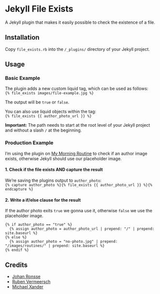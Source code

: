 # Jekyll File Exists

A Jekyll plugin that makes it easily possible to check the existence of a file.

## Installation

Copy `file_exists.rb` into the `/_plugins/` directory of your Jekyll project.

## Usage

### Basic Example

The plugin adds a new custom liquid tag, which can be used as follows:  
`{% file_exists images/file-example.jpg %}`

The output will be `true` or `false`.

You can also use liquid objects within the tag:  
`{% file_exists {{ author_photo_url }} %}`

**Important:** The path needs to start at the root level of your Jekyll project and without a slash `/` at the beginning.

### Production Example

I’m using the plugin on [My Morning Routine](http://mymorningroutine.com) to check if an author image exists, otherwise Jekyll should use our placeholder image.

#### 1. Check if the file exists AND capture the result

We’re saving the plugins output to `author_photo`:  
`{% capture author_photo %}{% file_exists {{ author_photo_url }} %}{% endcapture %}`

#### 2. Write a if/else clause for the result

If the author photo exits `true` we gonna use it, otherwise `false` we use the placeholder image.  
```liquid
{% if author_photo == "true" %}
  {% assign author_photo = author_photo_url | prepend: "/" | prepend: site.baseurl %}
{% else %}
  {% assign author_photo = "no-photo.jpg" | prepend: "/images/routines/" | prepend: site.baseurl %}
{% endif %}
```

## Credits

* [Johan Ronsse](https://github.com/Wolfr/jekyll_file_exists)
* [Ruben Vermeersch](https://github.com/rubenv)
* [Michael Xander](https://github.com/michaelx)